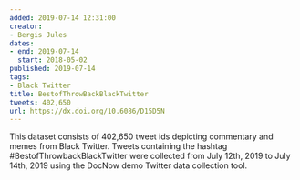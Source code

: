 ```yaml
---
added: 2019-07-14 12:31:00
creator:
- Bergis Jules
dates:
- end: 2019-07-14
  start: 2018-05-02
published: 2019-07-14
tags:
- Black Twitter
title: BestofThrowBackBlackTwitter
tweets: 402,650
url: https://dx.doi.org/10.6086/D15D5N
---
```


This dataset consists of 402,650 tweet ids depicting commentary and memes from Black Twitter. Tweets containing the hashtag #BestofThrowbackBlackTwitter were collected from July 12th, 2019 to July 14th, 2019 using the DocNow demo Twitter data collection tool. 
